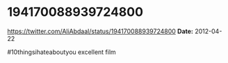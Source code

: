 # 194170088939724800
https://twitter.com/AliAbdaal/status/194170088939724800
**Date:** 2012-04-22

#10thingsihateaboutyou excellent film
